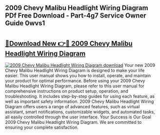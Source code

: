 ## 2009 Chevy Malibu Headlight Wiring Diagram PDf Free Download - Part-4g7 Service Owner Guide 0wvs1

# <h2><a href="http://dfmot2a.blite.top/?on=2009+Chevy+Malibu+Headlight+Wiring+Diagram">🔗Download New 👉🔴 2009 Chevy Malibu Headlight Wiring Diagram</a></h2>

[![2009 Chevy Malibu Headlight Wiring Diagram download](https://i.imgur.com/lujVjoI.png)](http://dfmot2a.blite.top/?on=2009+Chevy+Malibu+Headlight+Wiring+Diagram)
Your new 2009 Chevy Malibu Headlight Wiring Diagram is designed to make your life easier. This user manual shows you how to install, operate, and maintain your product for optimal performance. Before using your 2009 Chevy Malibu Headlight Wiring Diagram, please refer to this user manual for comprehensive instructions on product setup, operation, and troubleshooting. It includes step-by-step guides for using each feature, as well as important safety information. 2009 Chevy Malibu Headlight Wiring Diagram offers users a range of advanced features, such as virtual assistant, smart notifications, customizable widgets, and automated tasks, all easily controlled through the user interface. Your Success is Our Goal 2009 Chevy Malibu Headlight Wiring Diagram. We are committed to ensuring your complete satisfaction.
